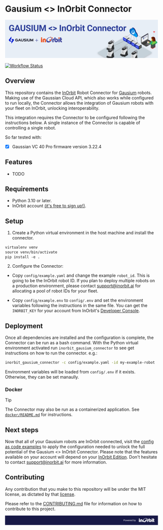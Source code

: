 <!--
SPDX-FileCopyrightText: 2025 InOrbit, Inc.

SPDX-License-Identifier: MIT
-->

# Gausium <> InOrbit Connector

![Gausium <> InOrbit Connector](../assets/gausium_inorbit_connector_banner.png)

[![Workflow Status](https://github.com/inorbit-ai/inorbit-robot-connectors/actions/workflows/gausium_workflows.yml/badge.svg)](https://github.com/inorbit-ai/inorbit-robot-connectors/actions)

## Overview

This repository contains the [InOrbit](https://inorbit.ai/) Robot Connector for [Gausium](https://gausium.com/) robots. Making use of the Gaussian Cloud API, which also works while configured to run locally, the Connector allows the integration of Gausium robots with your fleet on InOrbit, unlocking interoperability.

This integration requires the Connector to be configured following the instructions below. A single instance of the Connector is capable of controlling a single robot.

So far tested with:

- [X] Gaussian VC 40 Pro firmware version 3.22.4

## Features

* TODO

## Requirements

-   Python 3.10 or later.
-   InOrbit account [(it's free to sign up!)](https://control.inorbit.ai/ "InOrbit").

## Setup

1. Create a Python virtual environment in the host machine and install the connector.

```shell
virtualenv venv
source venv/bin/activate
pip install -e .
```

2. Configure the Connector:

-   Copy `config/example.yaml` and change the example `robot_id`. This is going to be the InOrbit robot ID. If you plan to deploy multiple robots on a production environment, please contact [support@inorbit.ai](support@inorbit.ai) for allocating a pool of robot IDs for your fleet.

-   Copy `config/example.env` to `config/.env` and set the environment variables following the instructions in the same file.
    You can get the `INORBIT_KEY` for your account from InOrbit's [Developer Console](https://developer.inorbit.ai/docs#configuring-environment-variables).

## Deployment

Once all dependencies are installed and the configuration is complete, the Connector can be run as a bash command.
With the Python virtual environment activated run `inorbit_gausium_connector` to see get instructions on how to run the connector. e.g.:

```bash
inorbit_gausium_connector -c config/example.yaml -id my-example-robot
```

Environment variables will be loaded from `config/.env` if it exists. Otherwise, they can be set manaully.

### Docker

> [!TIP]
> The Connector may also be run as a containerized application. See [`docker/README.md`](docker/README.md) for instructions.

## Next steps

Now that all of your Gausium robots are InOrbit connected, visit the [config as code examples](cac_examples/README.md)
to apply the configuration needed to unlock the full potential of the Gausium <> InOrbit Connector. Please note that the features available on your account will depend on your [InOrbit Edition](https://www.inorbit.ai/pricing). Don't hesitate to contact [support@inorbit.ai](support@inorbit.ai) for more information.

## Contributing

Any contribution that you make to this repository will be under the MIT license, as dictated by that [license](https://opensource.org/licenses/MIT).

Please refer to the [CONTRIBUTING.md](CONTRIBUTING.md) file for information on how to contribute to this project.

![Powered by InOrbit](../assets/inorbit_github_footer.png)
